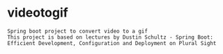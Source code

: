 # videotogif
	Spring boot project to convert video to a gif
	This project is based on lectures by Dustin Schultz - Spring Boot: Efficient Development, Configuration and Deployment on Plural Sight
